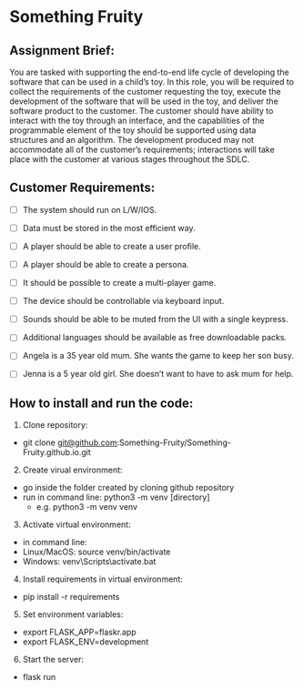 # Something Fruity

## Assignment Brief:  
You are tasked with supporting the end-to-end life cycle of developing the software that can be used in a child’s toy. In this role, you will be required to collect the requirements of the customer requesting the toy, execute the development of the software that will be used in the toy, and deliver the software product to the customer. 
The customer should have ability to interact with the toy through an interface, and the capabilities of the programmable element of the toy should be supported using data structures and an algorithm. The development produced may not accommodate all of the customer’s requirements; interactions will take place with the customer at various stages throughout the SDLC. 

## Customer Requirements:  
- [ ] The system should run on L/W/IOS.  
- [ ] Data must be stored in the most efficient way.

- [ ] A player should be able to create a user profile.  
- [ ] A player should be able to create a persona.   
- [ ] It should be possible to create a multi-player game.

- [ ] The device should be controllable via keyboard input.  
- [ ] Sounds should be able to be muted from the UI with a single keypress.  
- [ ] Additional languages should be available as free downloadable packs.

- [ ] Angela is a 35 year old mum. She wants the game to keep her son busy.  
- [ ] Jenna is a 5 year old girl. She doesn’t want to have to ask mum for help.

## How to install and run the code:

1. Clone repository:
 - git clone git@github.com:Something-Fruity/Something-Fruity.github.io.git
2. Create virual environment:
 - go inside the folder created by cloning github repository
 - run in command line: python3 -m venv [directory]
   - e.g. python3 -m venv venv
3. Activate virtual environment:
 - in command line: 
  - Linux/MacOS: source venv/bin/activate
  - Windows: venv\Scripts\activate.bat
4. Install requirements in virtual environment:
 - pip install -r requirements
5. Set environment variables:
 - export FLASK_APP=flaskr.app
 - export FLASK_ENV=development
6. Start the server:
 - flask run

